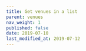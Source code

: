 ```yaml
---
title: Get venues in a list
parent: venues
nav_weight: 1
published: false
date: 2019-07-10
last_modified_at: 2019-07-12
---
```

